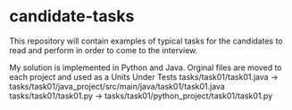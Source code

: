 # candidate-tasks
This repository will contain examples of typical tasks for the candidates to read and perform in order to come to the interview.

My solution is implemented in Python and Java. Orginal files are moved to each project and used as a Units Under Tests
tasks/task01/task01.java -> tasks/task01/java_project/src/main/java/task01/task01.java
tasks/task01/task01.py -> tasks/task01/python_project/task01/task01.py
